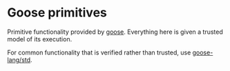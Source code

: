 # Goose primitives

Primitive functionality provided by
[goose](https://github.com/goose-lang/goose). Everything here is given a
trusted model of its execution.

For common functionality that is verified rather than trusted, use
[goose-lang/std](https://github.com/goose-lang/goose).

